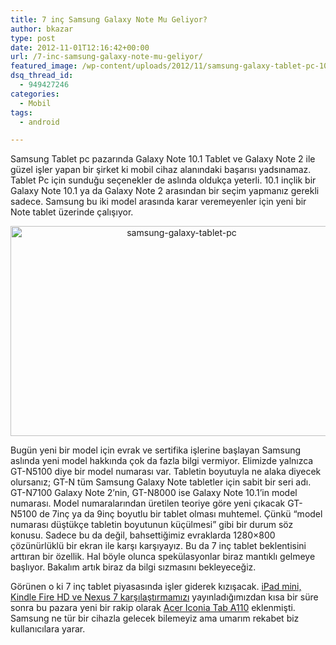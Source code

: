 ```yaml
---
title: 7 inç Samsung Galaxy Note Mu Geliyor?
author: bkazar
type: post
date: 2012-11-01T12:16:42+00:00
url: /7-inc-samsung-galaxy-note-mu-geliyor/
featured_image: /wp-content/uploads/2012/11/samsung-galaxy-tablet-pc-100x100.jpg
dsq_thread_id:
  - 949427246
categories:
  - Mobil
tags:
  - android

---
```

Samsung Tablet pc pazarında Galaxy Note 10.1 Tablet ve Galaxy Note 2 ile güzel işler yapan bir şirket ki mobil cihaz alanındaki başarısı yadsınamaz. Tablet Pc için sunduğu seçenekler de aslında oldukça yeterli. 10.1 inçlik bir Galaxy Note 10.1 ya da Galaxy Note 2 arasından bir seçim yapmanız gerekli sadece. Samsung bu iki model arasında karar veremeyenler için yeni bir Note tablet üzerinde çalışıyor.

<p style="text-align: center;">
  <img class="aligncenter  wp-image-8887" title="samsung-galaxy-tablet-pc" src="https://www.murekkep.org/wp-content/uploads/2012/11/samsung-galaxy-tablet-pc.jpg" alt="samsung-galaxy-tablet-pc" width="532" height="336" srcset="https://www.murekkep.org/wp-content/uploads/2012/11/samsung-galaxy-tablet-pc.jpg 760w, https://www.murekkep.org/wp-content/uploads/2012/11/samsung-galaxy-tablet-pc-400x252.jpg 400w, https://www.murekkep.org/wp-content/uploads/2012/11/samsung-galaxy-tablet-pc-50x31.jpg 50w, https://www.murekkep.org/wp-content/uploads/2012/11/samsung-galaxy-tablet-pc-197x125.jpg 197w" sizes="(max-width: 532px) 100vw, 532px" />
</p>

Bugün yeni bir model için evrak ve sertifika işlerine başlayan Samsung aslında yeni model hakkında çok da fazla bilgi vermiyor. Elimizde yalnızca GT-N5100 diye bir model numarası var. Tabletin boyutuyla ne alaka diyecek olursanız; GT-N tüm Samsung Galaxy Note tabletler için sabit bir seri adı. GT-N7100 Galaxy Note 2’nin, GT-N8000 ise Galaxy Note 10.1’in model numarası. Model numaralarından üretilen teoriye göre yeni çıkacak GT-N5100 de 7inç ya da 9inç boyutlu bir tablet olması muhtemel. Çünkü “model numarası düştükçe tabletin boyutunun küçülmesi” gibi bir durum söz konusu. Sadece bu da değil, bahsettiğimiz evraklarda 1280&#215;800 çözünürlüklü bir ekran ile karşı karşıyayız. Bu da 7 inç tablet beklentisini arttıran bir özellik. Hal böyle olunca spekülasyonlar biraz mantıklı gelmeye başlıyor. Bakalım artık biraz da bilgi sızmasını bekleyeceğiz.

Görünen o ki 7 inç tablet piyasasında işler giderek kızışacak. [iPad mini, Kindle Fire HD ve Nexus 7 karşılaştırmamızı][1] yayınladığımızdan kısa bir süre sonra bu pazara yeni bir rakip olarak [Acer Iconia Tab A110][2] eklenmişti. Samsung ne tür bir cihazla gelecek bilemeyiz ama umarım rekabet biz kullanıcılara yarar.

&nbsp;

 [1]: http://wp.me/p1eJph-2gG "ipad mini nexus 7 teknik özellikler"
 [2]: http://wp.me/p1eJph-2j3 "Acer iconia a 110"